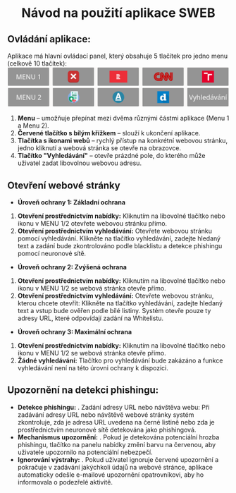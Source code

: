 # <p align="center">Návod na použití aplikace SWEB</p>
## Ovládání aplikace:
Aplikace má hlavní ovládací panel, který obsahuje 5 tlačítek pro jedno menu (celkově 10 tlačítek):  
 ![MENU_1](https://github.com/forsenior/senior-os/blob/main/sweb/screens/sweb_menu1.png)
 ![MENU_2](https://github.com/forsenior/senior-os/blob/main/sweb/screens/sweb_menu2_cz.png)
1.	**Menu** – umožňuje přepínat mezi dvěma různými částmi aplikace (Menu 1 a Menu 2).
2.	**Červené tlačítko s bílým křížkem** – slouží k ukončení aplikace.
3.	**Tlačítka s ikonami webů** – rychlý přístup na konkrétní webovou stránku, jedno kliknutí a webová stránka se otevře na obrazovce. 
4.	**Tlačítko "Vyhledávání"** –  otevře prázdné pole, do kterého může uživatel zadat libovolnou webovou adresu.

## Otevření webové stránky
- **Úroveň ochrany 1: Základní ochrana**
1. **Otevření prostřednictvím nabídky:** Kliknutím na libovolné tlačítko nebo ikonu v MENU 1/2 otevřete webovou stránku přímo.
2. **Otevření prostřednictvím vyhledávání:** Otevřete webovou stránku pomocí vyhledávání. Klikněte na tlačítko vyhledávání, zadejte hledaný text a zadání bude zkontrolováno podle blacklistu a detekce phishingu pomocí neuronové sítě.

- **Úroveň ochrany 2: Zvýšená ochrana**
1. **Otevření prostřednictvím nabídky:** Kliknutím na libovolné tlačítko nebo ikonu v MENU 1/2 se webová stránka otevře přímo.
2. **Otevření prostřednictvím vyhledávání:** Otevřete webovou stránku, kterou chcete otevřít: Klikněte na tlačítko vyhledávání, zadejte hledaný text a vstup bude ověřen podle bílé listiny. Systém otevře pouze ty adresy URL, které odpovídají zadání na Whitelistu.
  
- **Úroveň ochrany 3: Maximální ochrana**
1. **Otevření prostřednictvím nabídky:** Kliknutím na libovolné tlačítko nebo ikonu v MENU 1/2 se webová stránka otevře přímo.
2. **Žádné vyhledávání:** Tlačítko pro vyhledávání bude zakázáno a funkce vyhledávání není na této úrovni ochrany k dispozici.

## Upozornění na detekci phishingu:

- **Detekce phishingu:**
. Zadání adresy URL nebo návštěva webu: Při zadávání adresy URL nebo návštěvě webové stránky systém zkontroluje, zda je adresa URL uvedena na černé listině nebo zda je prostřednictvím neuronové sítě detekována jako phishingová.
- **Mechanismus upozornění:**
. Pokud je detekována potenciální hrozba phishingu, tlačítko na panelu nabídky změní barvu na červenou, aby uživatele upozornilo na potenciální nebezpečí.
- **Ignorování výstrahy:**
. Pokud uživatel ignoruje červené upozornění a pokračuje v zadávání jakýchkoli údajů na webové stránce, aplikace automaticky odešle e-mailové upozornění opatrovníkovi, aby ho informovala o podezřelé aktivitě.
